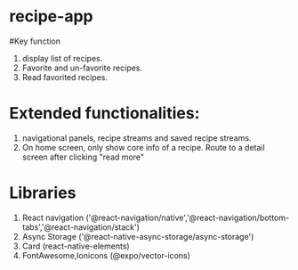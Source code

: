 # recipe-app

#Key function
1. display list of recipes.
2. Favorite and un-favorite recipes.
3. Read favorited recipes.

# Extended functionalities:
1. navigational panels, recipe streams and saved recipe streams.
2. On home screen, only show core info of a recipe. Route to a detail screen after clicking "read more"


# Libraries
1. React navigation ('@react-navigation/native','@react-navigation/bottom-tabs','@react-navigation/stack')
2. Async Storage ('@react-native-async-storage/async-storage')
3. Card (react-native-elements)
4. FontAwesome,Ionicons (@expo/vector-icons)

